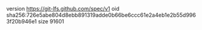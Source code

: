 version https://git-lfs.github.com/spec/v1
oid sha256:726e5abe804d8ebb891319adde0b66be6ccc61e2a4eb1e2b55d9963f20b946e1
size 91601
